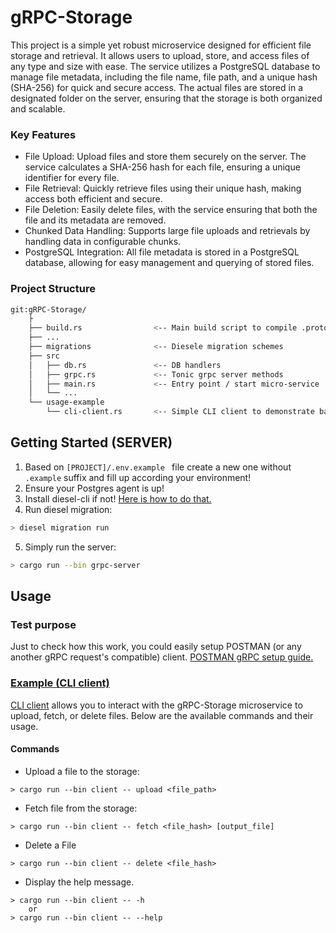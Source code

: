 # gRPC-Storage

This project is a simple yet robust microservice designed for efficient file storage and retrieval. It allows users to upload, store, and access files of any type and size with ease. The service utilizes a PostgreSQL database to manage file metadata, including the file name, file path, and a unique hash (SHA-256) for quick and secure access. The actual files are stored in a designated folder on the server, ensuring that the storage is both organized and scalable.

### Key Features

- File Upload: Upload files and store them securely on the server. The service calculates a SHA-256 hash for each file, ensuring a unique identifier for every file.
- File Retrieval: Quickly retrieve files using their unique hash, making access both efficient and secure.
- File Deletion: Easily delete files, with the service ensuring that both the file and its metadata are removed.
- Chunked Data Handling: Supports large file uploads and retrievals by handling data in configurable chunks.
- PostgreSQL Integration: All file metadata is stored in a PostgreSQL database, allowing for easy management and querying of stored files.

### Project Structure

```sh
git:gRPC-Storage/
    ├
    ├── build.rs                <-- Main build script to compile .proto file(s)
    ├── ...
    ├── migrations              <-- Diesele migration schemes
    ├── src
    │   ├── db.rs               <-- DB handlers
    │   ├── grpc.rs             <-- Tonic grpc server methods
    │   ├── main.rs             <-- Entry point / start micro-service
    │   └── ...
    └── usage-example
        └── cli-client.rs       <-- Simple CLI client to demonstrate basic usage
```

## Getting Started (SERVER)

1. Based on `[PROJECT]/.env.example ` file create a new one without `.example` suffix and fill up according your environment!
2. Ensure your Postgres agent is up!
3. Install diesel-cli if not! [Here is how to do that.](https://github.com/diesel-rs/diesel/tree/2.2.x/diesel_cli)
4. Run diesel migration:

```sh
> diesel migration run
```

5. Simply run the server:

```sh
> cargo run --bin grpc-server
```

## Usage

### Test purpose

Just to check how this work, you could easily setup POSTMAN (or any another gRPC request's compatible) client. [POSTMAN gRPC setup guide.](https://learning.postman.com/docs/sending-requests/grpc/first-grpc-request/)

### [Example (CLI client)](https://github.com/FedirM/gRPC-Storage/blob/master/usage-example/cli-client.rs)

[CLI client](https://github.com/FedirM/gRPC-Storage/blob/master/usage-example/cli-client.rs) allows you to interact with the gRPC-Storage microservice to upload, fetch, or delete files. Below are the available commands and their usage.

#### Commands

- Upload a file to the storage:

```
> cargo run --bin client -- upload <file_path>
```

- Fetch file from the storage:

```
> cargo run --bin client -- fetch <file_hash> [output_file]
```

- Delete a File

```
> cargo run --bin client -- delete <file_hash>
```

- Display the help message.

```
> cargo run --bin client -- -h
    or
> cargo run --bin client -- --help
```
